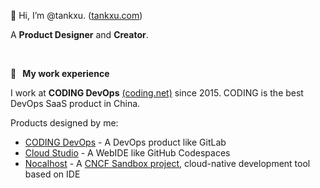 👋 Hi, I’m @tankxu. ([tankxu.com](https://tankxu.com))

A **Product Designer** and **Creator**.

<br/>

🎼    **My work experience**

I work at **CODING DevOps** [(coding.net)](https://coding.net) since 2015. CODING is the best DevOps SaaS product in China.

Products designed by me:
- [CODING DevOps](https://coding.net) - A DevOps product like GitLab
- [Cloud Studio](https://cloudstudio.net) - A WebIDE like GitHub Codespaces
- [Nocalhost](nocalhost.dev) - A [CNCF Sandbox project](https://www.cncf.io/projects/nocalhost/), cloud-native development tool based on IDE
